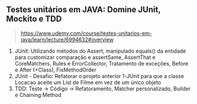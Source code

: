 ## Testes unitários em JAVA: Domine JUnit, Mockito e TDD
> https://www.udemy.com/course/testes-unitarios-em-java/learn/lecture/6994632#overview

1. JUnit: Utilizando métodos do Assert, manipulado equals() da entidade para customizar comparação e assertSame, AssertThat e CoreMatchers, Rules e ErrorCollector, Tratamento de exceções, Before e After (+Class), FixMethodOrder
2. JUnit - Desafio: Refatorar o projeto anterior 1-JUnit para que a classe Locacao aceite um List de Filme em vez de um único objeto
3. TDD: Teste -> Código -> Refatoramento, Matcher personalizado, Builder e Chaining Method
